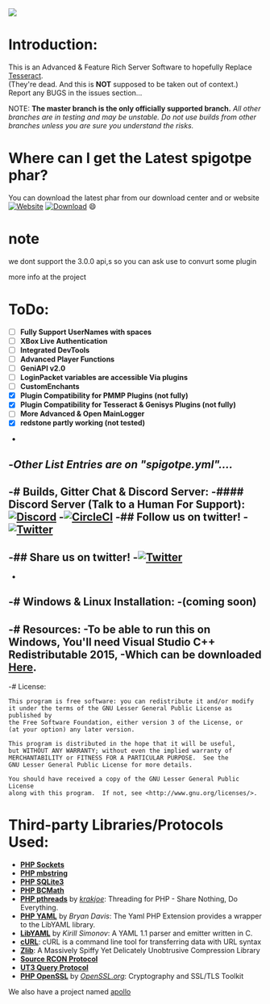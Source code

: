 <img src="https://github.com/caspervanneck/spigotpe/blob/master/spigotpe.png">
 
# Introduction:
This is an Advanced & Feature Rich Server Software to hopefully Replace [Tesseract](https://www.github.com/TesseractTeam/Tesseract).  
(They're dead. And this is **NOT** supposed to be taken out of context.)  
Report any BUGS in the issues section...

NOTE: **The master branch is the only officially supported branch.**
_All other branches are in testing and may be unstable. Do not use builds from other branches unless you are sure you understand the risks._

# Where can I get the Latest spigotpe phar?
You can download the latest phar from our download center and or website [![Website](https://img.shields.io/website-up-down-green-red/http/genisys.pro.svg?label=website)](https://spigotpe.tk) [![Download](https://img.shields.io/website-up-down-green-red/http/genisys.pro.svg?label=website)](https://genisys.pro) :smile:


# note 
we dont support the 3.0.0 api,s so you can ask use to convurt some plugin

more info at the project

# ToDo:
- [ ] **Fully Support UserNames with spaces**
- [ ] **XBox Live Authentication**
- [ ] **Integrated DevTools**
- [ ] **Advanced Player Functions**
- [ ] **GeniAPI v2.0**
- [ ] **LoginPacket variables are accessible Via plugins**
- [ ] **CustomEnchants**
- [X] **Plugin Compatibility for PMMP Plugins (not fully)**
- [X] **Plugin Compatibility for Tesseract & Genisys Plugins (not fully)**
- [ ] **More Advanced & Open MainLogger**
- [X] **redstone partly working (not tested)**
-
-***Other List Entries are on "spigotpe.yml"....***
-
-# Builds, Gitter Chat & Discord Server:
-#### Discord Server (Talk to a Human For Support): [![Discord](https://img.shields.io/badge/chat-on%20discord-brightgreen.svg)](https://discord.gg/GYCnkM2) 
-[![CircleCI](https://circleci.com/gh/SpigotPE-Team/SpigotPE.svg?style=svg)](https://circleci.com/gh/SpigotPE-Team/SpigotPE)
-## Follow us on twitter! 
-[![Twitter](https://img.shields.io/twitter/url/https/mobile.twitter.com/Spigot_PE.svg?style=social)](https://twitter.com/Spigot_PE)
-
-## Share us on twitter!
-[![Twitter](https://img.shields.io/twitter/url/https/mobile.twitter.com/Spigot_PE.svg?style=social)](https://twitter.com/intent/tweet?text=Hey%20everyone%20try%20the%20amazing%20SpigotPE!%20https://github.com/SpigotPE-Team/SpigotPE:&url=%5Bobject%20Object%5D)
-
-
-# Windows & Linux Installation:
-(coming soon)
-
-# Resources:
-To be able to run this on Windows, You'll need Visual Studio C++ Redistributable 2015,
-Which can be downloaded [Here](https://www.microsoft.com/en-us/download/details.aspx?id=48145).
-
-# License:
```
This program is free software: you can redistribute it and/or modify
it under the terms of the GNU Lesser General Public License as published by
the Free Software Foundation, either version 3 of the License, or
(at your option) any later version.

This program is distributed in the hope that it will be useful,
but WITHOUT ANY WARRANTY; without even the implied warranty of
MERCHANTABILITY or FITNESS FOR A PARTICULAR PURPOSE.  See the
GNU Lesser General Public License for more details.

You should have received a copy of the GNU Lesser General Public License
along with this program.  If not, see <http://www.gnu.org/licenses/>.
```
# Third-party Libraries/Protocols Used:
* __[PHP Sockets](http://php.net/manual/en/book.sockets.php)__
* __[PHP mbstring](http://php.net/manual/en/book.mbstring.php)__
* __[PHP SQLite3](http://php.net/manual/en/book.sqlite3.php)__
* __[PHP BCMath](http://php.net/manual/en/book.bc.php)__
* __[PHP pthreads](http://pthreads.org/)__ by _[krakjoe](https://github.com/krakjoe)_: Threading for PHP - Share Nothing, Do Everything.
* __[PHP YAML](https://code.google.com/p/php-yaml/)__ by _Bryan Davis_: The Yaml PHP Extension provides a wrapper to the LibYAML library.
* __[LibYAML](http://pyyaml.org/wiki/LibYAML)__ by _Kirill Simonov_: A YAML 1.1 parser and emitter written in C.
* __[cURL](http://curl.haxx.se/)__: cURL is a command line tool for transferring data with URL syntax
* __[Zlib](http://www.zlib.net/)__: A Massively Spiffy Yet Delicately Unobtrusive Compression Library
* __[Source RCON Protocol](https://developer.valvesoftware.com/wiki/Source_RCON_Protocol)__
* __[UT3 Query Protocol](http://wiki.unrealadmin.org/UT3_query_protocol)__
* __[PHP OpenSSL](http://php.net/manual/en/book.openssl.php)__ by _[OpenSSL.org](https://www.openssl.org/)_: Cryptography and SSL/TLS Toolkit

We also have a project named [apollo](https://github.com/Apollo-SoftwareTeam)
